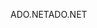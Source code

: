 <span data-ttu-id="f96a1-101">ADO.NET</span><span class="sxs-lookup"><span data-stu-id="f96a1-101">ADO.NET</span></span>